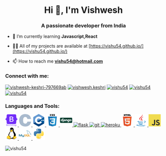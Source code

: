 <h1 align="center">Hi 👋, I'm Vishwesh</h1>
<h3 align="center">A passionate developer from India</h3>

- 🌱 I’m currently learning **Javascript,React**

- 👨‍💻 All of my projects are available at [https://vishu54.github.io/](https://vishu54.github.io/)

- 📫 How to reach me **vishu54@hotmail.com**

<h3 align="left">Connect with me:</h3>
<p align="left">
<a href="https://linkedin.com/in/vishwesh-keshri-797669ab" target="blank"><img align="center" src="https://cdn.jsdelivr.net/npm/simple-icons@3.0.1/icons/linkedin.svg" alt="vishwesh-keshri-797669ab" height="30" width="40" /></a>
<a href="https://fb.com/vishwesh.keshri" target="blank"><img align="center" src="https://cdn.jsdelivr.net/npm/simple-icons@3.0.1/icons/facebook.svg" alt="vishwesh.keshri" height="30" width="40" /></a>
<a href="https://instagram.com/vishu54" target="blank"><img align="center" src="https://cdn.jsdelivr.net/npm/simple-icons@3.0.1/icons/instagram.svg" alt="vishu54" height="30" width="40" /></a>
<a href="https://www.hackerrank.com/vishu54" target="blank"><img align="center" src="https://cdn.jsdelivr.net/npm/simple-icons@3.0.1/icons/hackerrank.svg" alt="vishu54" height="30" width="40" /></a>
<a href="https://www.leetcode.com/vishu54" target="blank"><img align="center" src="https://cdn.jsdelivr.net/npm/simple-icons@3.0.1/icons/leetcode.svg" alt="vishu54" height="30" width="40" /></a>
</p>

<h3 align="left">Languages and Tools:</h3>
<p align="left"> <a href="https://getbootstrap.com" target="_blank"> <img src="https://raw.githubusercontent.com/devicons/devicon/master/icons/bootstrap/bootstrap-plain-wordmark.svg" alt="bootstrap" width="40" height="40"/> </a> <a href="https://www.cprogramming.com/" target="_blank"> <img src="https://raw.githubusercontent.com/devicons/devicon/master/icons/c/c-original.svg" alt="c" width="40" height="40"/> </a> <a href="https://www.w3schools.com/cpp/" target="_blank"> <img src="https://raw.githubusercontent.com/devicons/devicon/master/icons/cplusplus/cplusplus-original.svg" alt="cplusplus" width="40" height="40"/> </a> <a href="https://www.w3schools.com/css/" target="_blank"> <img src="https://raw.githubusercontent.com/devicons/devicon/master/icons/css3/css3-original-wordmark.svg" alt="css3" width="40" height="40"/> </a> <a href="https://www.djangoproject.com/" target="_blank"> <img src="https://raw.githubusercontent.com/devicons/devicon/master/icons/django/django-original.svg" alt="django" width="40" height="40"/> </a> <a href="https://flask.palletsprojects.com/" target="_blank"> <img src="https://www.vectorlogo.zone/logos/pocoo_flask/pocoo_flask-icon.svg" alt="flask" width="40" height="40"/> </a> <a href="https://git-scm.com/" target="_blank"> <img src="https://www.vectorlogo.zone/logos/git-scm/git-scm-icon.svg" alt="git" width="40" height="40"/> </a> <a href="https://heroku.com" target="_blank"> <img src="https://www.vectorlogo.zone/logos/heroku/heroku-icon.svg" alt="heroku" width="40" height="40"/> </a> <a href="https://www.w3.org/html/" target="_blank"> <img src="https://raw.githubusercontent.com/devicons/devicon/master/icons/html5/html5-original-wordmark.svg" alt="html5" width="40" height="40"/> </a> <a href="https://www.java.com" target="_blank"> <img src="https://raw.githubusercontent.com/devicons/devicon/master/icons/java/java-original.svg" alt="java" width="40" height="40"/> </a> <a href="https://developer.mozilla.org/en-US/docs/Web/JavaScript" target="_blank"> <img src="https://raw.githubusercontent.com/devicons/devicon/master/icons/javascript/javascript-original.svg" alt="javascript" width="40" height="40"/> </a> <a href="https://www.linux.org/" target="_blank"> <img src="https://raw.githubusercontent.com/devicons/devicon/master/icons/linux/linux-original.svg" alt="linux" width="40" height="40"/> </a> <a href="https://www.mysql.com/" target="_blank"> <img src="https://raw.githubusercontent.com/devicons/devicon/master/icons/mysql/mysql-original-wordmark.svg" alt="mysql" width="40" height="40"/> </a> <a href="https://www.python.org" target="_blank"> <img src="https://raw.githubusercontent.com/devicons/devicon/master/icons/python/python-original.svg" alt="python" width="40" height="40"/> </a> </p>

<p><img align="center" src="https://github-readme-stats.vercel.app/api/top-langs?username=vishu54&show_icons=true&locale=en&layout=compact" alt="vishu54" /></p>
